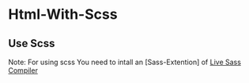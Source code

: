 # Html-With-Scss

## Use Scss
Note: For using scss You need to intall an [Sass-Extention] of [Live Sass Compiler](https://marketplace.visualstudio.com/items?itemName=ritwickdey.live-sass)
